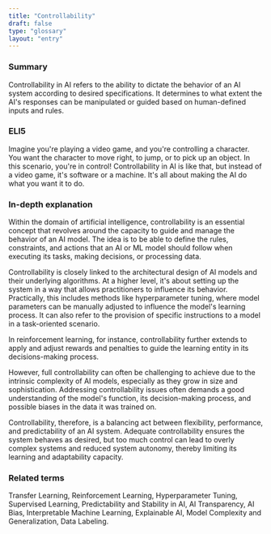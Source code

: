 ```yaml
---
title: "Controllability"
draft: false
type: "glossary"
layout: "entry"
---
```


### Summary
Controllability in AI refers to the ability to dictate the behavior of an AI system according to desired specifications. It determines to what extent the AI's responses can be manipulated or guided based on human-defined inputs and rules.

### ELI5
Imagine you're playing a video game, and you're controlling a character. You want the character to move right, to jump, or to pick up an object. In this scenario, you're in control! Controllability in AI is like that, but instead of a video game, it's software or a machine. It's all about making the AI do what you want it to do.

### In-depth explanation
Within the domain of artificial intelligence, controllability is an essential concept that revolves around the capacity to guide and manage the behavior of an AI model. The idea is to be able to define the rules, constraints, and actions that an AI or ML model should follow when executing its tasks, making decisions, or processing data.

Controllability is closely linked to the architectural design of AI models and their underlying algorithms. At a higher level, it's about setting up the system in a way that allows practitioners to influence its behavior. Practically, this includes methods like hyperparameter tuning, where model parameters can be manually adjusted to influence the model's learning process. It can also refer to the provision of specific instructions to a model in a task-oriented scenario.

In reinforcement learning, for instance, controllability further extends to apply and adjust rewards and penalties to guide the learning entity in its decisions-making process.  

However, full controllability can often be challenging to achieve due to the intrinsic complexity of AI models, especially as they grow in size and sophistication. Addressing controllability issues often demands a good understanding of the model's function, its decision-making process, and possible biases in the data it was trained on.

Controllability, therefore, is a balancing act between flexibility, performance, and predictability of an AI system. Adequate controllability ensures the system behaves as desired, but too much control can lead to overly complex systems and reduced system autonomy, thereby limiting its learning and adaptability capacity.

### Related terms
Transfer Learning, Reinforcement Learning, Hyperparameter Tuning, Supervised Learning, Predictability and Stability in AI, AI Transparency, AI Bias, Interpretable Machine Learning, Explainable AI, Model Complexity and Generalization, Data Labeling.
